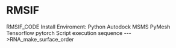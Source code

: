 # RMSIF
RMSIF_CODE
Install Enviroment:
   Python
   Autodock
   MSMS
   PyMesh
   Tensorflow
   pytorch
Script execution sequence --->RNA_make_surface_order
